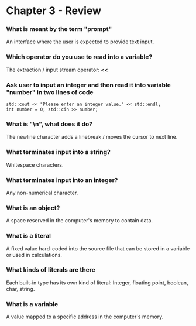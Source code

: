 # Chapter 3 - Review

### What is meant by the term "prompt"
An interface where the user is expected to provide text input.

### Which operator do you use to read into a variable?
The extraction / input stream operator: __<<__

### Ask user to input an integer and then read it into variable "number" in two lines of code
```
std::cout << "Please enter an integer value." << std::endl;
int number = 0; std::cin >> number;
```

### What is "\n", what does it do?
The newline character adds a linebreak / moves the cursor to next line.

### What terminates input into a string?
Whitespace characters.

### What terminates input into an integer?
Any non-numerical character.

### What is an object?
A space reserved in the computer's memory to contain data.

### What is a literal
A fixed value hard-coded into the source file that can be stored in a variable or used in calculations.

### What kinds of literals are there
Each built-in type has its own kind of literal: Integer, floating point, boolean, char, string.

### What is a variable
A value mapped to a specific address in the computer's memory.

### 